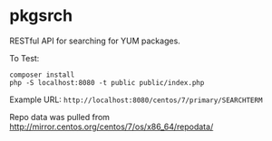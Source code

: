 # pkgsrch

RESTful API for searching for YUM packages.

To Test:
```
composer install
php -S localhost:8080 -t public public/index.php
```

Example URL: `http://localhost:8080/centos/7/primary/SEARCHTERM`

Repo data was pulled from http://mirror.centos.org/centos/7/os/x86_64/repodata/
